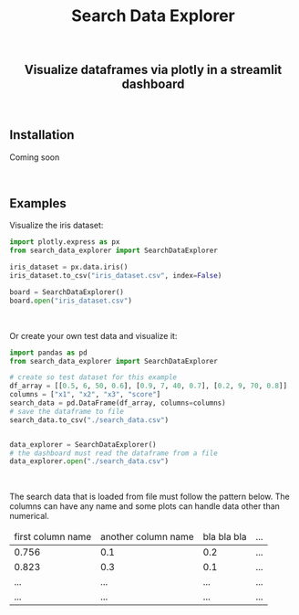 <H1 align="center">
    Search Data Explorer
</H1>

<br>

<H2 align="center">
    Visualize dataframes via plotly in a streamlit dashboard
</H2>


<br>

## Installation

Coming soon


<br>

## Examples

Visualize the iris dataset:

```python
import plotly.express as px
from search_data_explorer import SearchDataExplorer

iris_dataset = px.data.iris()
iris_dataset.to_csv("iris_dataset.csv", index=False)

board = SearchDataExplorer()
board.open("iris_dataset.csv")
```

<br>

Or create your own test data and visualize it:

```python
import pandas as pd
from search_data_explorer import SearchDataExplorer

# create so test dataset for this example
df_array = [[0.5, 6, 50, 0.6], [0.9, 7, 40, 0.7], [0.2, 9, 70, 0.8]]
columns = ["x1", "x2", "x3", "score"]
search_data = pd.DataFrame(df_array, columns=columns)
# save the dataframe to file
search_data.to_csv("./search_data.csv")


data_explorer = SearchDataExplorer()
# the dashboard must read the dataframe from a file
data_explorer.open("./search_data.csv")
```

<br>

The search data that is loaded from file must follow the pattern below. The columns can have any name and some plots can handle data other than numerical.

<table class="table">
<thead class="table-head">
    <tr class="row">
    <td class="cell">first column name</td>
    <td class="cell">another column name</td>
    <td class="cell">bla bla bla</td>
    <td class="cell">...</td>
    </tr>
</thead>
<tbody class="table-body">
    <tr class="row">
    <td class="cell">0.756</td>
    <td class="cell">0.1</td>
    <td class="cell">0.2</td>
    <td class="cell">...</td>
    </tr>
    <tr class="row">
    <td class="cell">0.823</td>
    <td class="cell">0.3</td>
    <td class="cell">0.1</td>
    <td class="cell">...</td>
    </tr>
    <tr class="row">
    <td class="cell">...</td>
    <td class="cell">...</td>
    <td class="cell">...</td>
    <td class="cell">...</td>
    </tr>
    <tr class="row">
    <td class="cell">...</td>
    <td class="cell">...</td>
    <td class="cell">...</td>
    <td class="cell">...</td>
    </tr>
</tbody>
</table>




